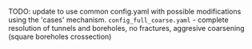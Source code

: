 TODO: update to use common config.yaml with possible modifications using the 'cases' mechanism.
`config_full_coarse.yaml` - complete resolution of tunnels and boreholes, no fractures, aggresive coarsening (square boreholes crossection)
